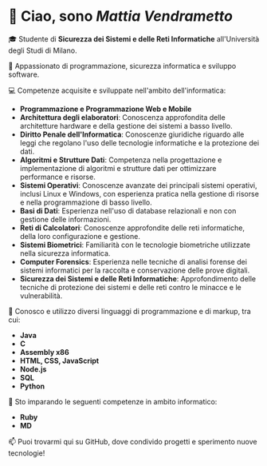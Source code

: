 # 👋 Ciao, sono *Mattia Vendrametto*

🎓 Studente di **Sicurezza dei Sistemi e delle Reti Informatiche** all'Università degli Studi di Milano. 

👀 Appassionato di programmazione, sicurezza informatica e sviluppo software.  

💻 Competenze acquisite e sviluppate nell'ambito dell'informatica:
- **Programmazione e Programmazione Web e Mobile**
- **Architettura degli elaboratori**: Conoscenza approfondita delle architetture hardware e della gestione dei sistemi a basso livello.
- **Diritto Penale dell'Informatica**: Conoscenze giuridiche riguardo alle leggi che regolano l'uso delle tecnologie informatiche e la protezione dei dati.
- **Algoritmi e Strutture Dati**: Competenza nella progettazione e implementazione di algoritmi e strutture dati per ottimizzare performance e risorse.
- **Sistemi Operativi**: Conoscenze avanzate dei principali sistemi operativi, inclusi Linux e Windows, con esperienza pratica nella gestione di risorse e nella programmazione di basso livello.
- **Basi di Dati**: Esperienza nell'uso di database relazionali e non con gestione delle informazioni.
- **Reti di Calcolatori**: Conoscenze approfondite delle reti informatiche, della loro configurazione e gestione.
- **Sistemi Biometrici**: Familiarità con le tecnologie biometriche utilizzate nella sicurezza informatica.
- **Computer Forensics**: Esperienza nelle tecniche di analisi forense dei sistemi informatici per la raccolta e conservazione delle prove digitali.
- **Sicurezza dei Sistemi e delle Reti Informatiche**: Approfondimento delle tecniche di protezione dei sistemi e delle reti contro le minacce e le vulnerabilità.

🚀 Conosco e utilizzo diversi linguaggi di programmazione e di markup, tra cui:  
- **Java**
- **C**
- **Assembly x86**
- **HTML, CSS, JavaScript**
- **Node.js**
- **SQL**
- **Python**
<!-- 💡 Prolog, Lisp, Julia, Haskell -->
🌱 Sto imparando le seguenti competenze in ambito informatico:
- **Ruby**
- **MD**

📫 Puoi trovarmi qui su GitHub, dove condivido progetti e sperimento nuove tecnologie!

<!---
MattVendra01/MattVendra01 is a ✨ special ✨ repository because its `README.md` (this file) appears on your GitHub profile.
You can click the Preview link to take a look at your changes.
--->
